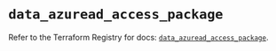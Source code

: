 # `data_azuread_access_package`

Refer to the Terraform Registry for docs: [`data_azuread_access_package`](https://registry.terraform.io/providers/hashicorp/azuread/3.5.0/docs/data-sources/access_package).
